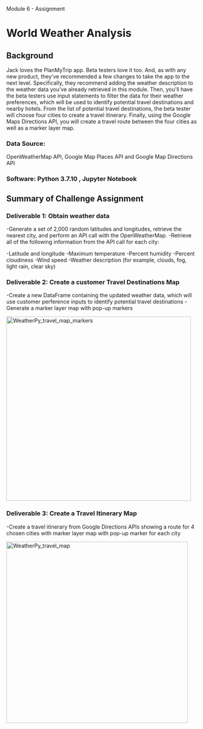 Module 6 - Assignment
# **World Weather Analysis**

## **Background**
Jack loves the PlanMyTrip app. Beta testers love it too. And, as with any new product, they’ve recommended a few changes to take the app to the next level. Specifically, they recommend adding the weather description to the weather data you’ve already retrieved in this module. Then, you'll have the beta testers use input statements to filter the data for their weather preferences, which will be used to identify potential travel destinations and nearby hotels. From the list of potential travel destinations, the beta tester will choose four cities to create a travel itinerary. Finally, using the Google Maps Directions API, you will create a travel route between the four cities as well as a marker layer map.

### **Data Source:**
OpenWeatherMap API, Google Map Places API and Google Map Directions API

### **Software:** Python 3.7.10 , Jupyter Notebook

## **Summary of Challenge Assignment**

### Deliverable 1: Obtain weather data
-Generate a set of 2,000 random latitudes and longitudes, retrieve the nearest city, and perform an API call with the OpenWeatherMap. 
-Retrieve all of the following information from the API call for each city:

  -Latitude and longitude
  -Maximum temperature
  -Percent humidity
  -Percent cloudiness
  -Wind speed
  -Weather description (for example, clouds, fog, light rain, clear sky)
  
### Deliverable 2: Create a customer Travel Destinations Map
-Create a new DataFrame containing the updated weather data, which will use customer perference inputs to identify potential travel destinations
-Generate a marker layer map with pop-up markers

<img width="487" alt="WeatherPy_travel_map_markers" src="https://user-images.githubusercontent.com/89538802/135737294-c56c1861-c6c5-454c-a505-a123358d2baa.PNG">


### Deliverable 3: Create a Travel Itinerary Map
-Create a travel itinerary from Google Directions APIs showing a route for 4 chosen cities with marker layer map with pop-up marker for each city

<img width="479" alt="WeatherPy_travel_map" src="https://user-images.githubusercontent.com/89538802/135737292-10e2ad35-3fc0-41b3-b082-3521dbdb1923.PNG">
